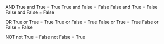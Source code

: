 AND
True and True = True
True and False = False
False and True = False
False and False = False

OR
True or True = True
True or False = True
False or True = True
False or False = False

NOT
not True = False
not False = True